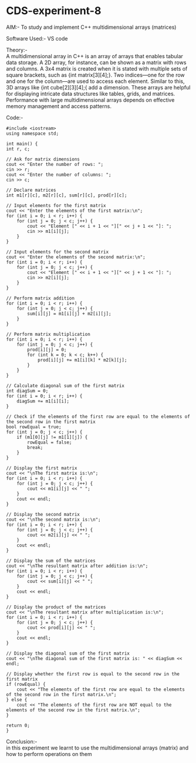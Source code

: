 # CDS-experiment-8
AIM:- To study and implement C++ multidimensional arrays (matrices) <br>

Software Used:- VS code<br>

Theory:-<br>
A multidimensional array in C++ is an array of arrays that enables tabular data storage. A 2D array, for instance, can be shown as a matrix with rows and columns. A 3x4 matrix is created when it is stated with multiple sets of square brackets, such as {int matrix[3][4];}. Two indices—one for the row and one for the column—are used to access each element. Similar to this, 3D arrays like {int cube[2][3][4];{ add a dimension. These arrays are helpful for displaying intricate data structures like tables, grids, and matrices. Performance with large multidimensional arrays depends on effective memory management and access patterns.<br>

Code:-<br>
 
    #include <iostream>
    using namespace std;

    int main() {
    int r, c;

    // Ask for matrix dimensions
    cout << "Enter the number of rows: ";
    cin >> r;
    cout << "Enter the number of columns: ";
    cin >> c;

    // Declare matrices
    int m1[r][c], m2[r][c], sum[r][c], prod[r][c];

    // Input elements for the first matrix
    cout << "Enter the elements of the first matrix:\n";
    for (int i = 0; i < r; i++) {
        for (int j = 0; j < c; j++) {
            cout << "Element [" << i + 1 << "][" << j + 1 << "]: ";
            cin >> m1[i][j];
        }
    }

    // Input elements for the second matrix
    cout << "Enter the elements of the second matrix:\n";
    for (int i = 0; i < r; i++) {
        for (int j = 0; j < c; j++) {
            cout << "Element [" << i + 1 << "][" << j + 1 << "]: ";
            cin >> m2[i][j];
        }
    }

    // Perform matrix addition
    for (int i = 0; i < r; i++) {
        for (int j = 0; j < c; j++) {
            sum[i][j] = m1[i][j] + m2[i][j];
        }
    }

    // Perform matrix multiplication
    for (int i = 0; i < r; i++) {
        for (int j = 0; j < c; j++) {
            prod[i][j] = 0;
            for (int k = 0; k < c; k++) {
                prod[i][j] += m1[i][k] * m2[k][j];
            }
        }
    }

    // Calculate diagonal sum of the first matrix
    int diagSum = 0;
    for (int i = 0; i < r; i++) {
        diagSum += m1[i][i];
    }

    // Check if the elements of the first row are equal to the elements of the second row in the first matrix
    bool rowEqual = true;
    for (int j = 0; j < c; j++) {
        if (m1[0][j] != m1[1][j]) {
            rowEqual = false;
            break;
        }
    }

    // Display the first matrix
    cout << "\nThe first matrix is:\n";
    for (int i = 0; i < r; i++) {
        for (int j = 0; j < c; j++) {
            cout << m1[i][j] << " ";
        }
        cout << endl;
    }

    // Display the second matrix
    cout << "\nThe second matrix is:\n";
    for (int i = 0; i < r; i++) {
        for (int j = 0; j < c; j++) {
            cout << m2[i][j] << " ";
        }
        cout << endl;
    }

    // Display the sum of the matrices
    cout << "\nThe resultant matrix after addition is:\n";
    for (int i = 0; i < r; i++) {
        for (int j = 0; j < c; j++) {
            cout << sum[i][j] << " ";
        }
        cout << endl;
    }

    // Display the product of the matrices
    cout << "\nThe resultant matrix after multiplication is:\n";
    for (int i = 0; i < r; i++) {
        for (int j = 0; j < c; j++) {
            cout << prod[i][j] << " ";
        }
        cout << endl;
    }

    // Display the diagonal sum of the first matrix
    cout << "\nThe diagonal sum of the first matrix is: " << diagSum << endl;

    // Display whether the first row is equal to the second row in the first matrix
    if (rowEqual) {
        cout << "The elements of the first row are equal to the elements of the second row in the first matrix.\n";
    } else {
        cout << "The elements of the first row are NOT equal to the elements of the second row in the first matrix.\n";
    }

    return 0;
    }


Conclusion:-<br>
in this experiment we learnt to use the multidimensional arrays (matrix) and how to perform operations on them<br>






